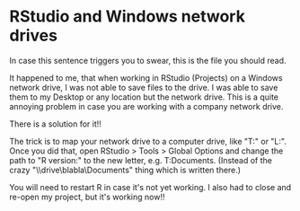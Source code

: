# RStudio and Windows network drives
In case this sentence triggers you to swear, this is the file you should read.

It happened to me, that when working in RStudio (Projects) on a Windows network drive, I was not able to save files to the drive.
I was able to save them to my Desktop or any location but the network drive. 
This is a quite annoying problem in case you are working with a company network drive.

There is a solution for it!!

The trick is to map your network drive to a computer drive, like "T:" or "L:".
Once you did that, open RStudio > Tools > Global Options and change the path to "R version:" to the new letter, e.g. T:Documents\.
(Instead of the crazy "\\\drive\blabla\Documents" thing which is written there.)

You will need to restart R in case it's not yet working. I also had to close and re-open my project, but it's working now!!
